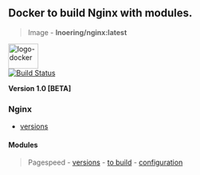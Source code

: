 ## Docker to build Nginx with modules. ##
  > Image - __lnoering/nginx:latest__

<p align="left">
	<img alt="logo-docker" class="avatar rounded-2" height="50" src="https://avatars2.githubusercontent.com/u/35675959?s=400&u=b1f9ebca6fa8e5be55cb524e16f38b52f2f1dd58&v=4" width="60">
	<br>
	<a href="https://travis-ci.org/lnoering/docker-nginx">
		<img src="https://travis-ci.org/lnoering/docker-nginx.svg?branch=master" alt="Build Status">
	</a>
</p>

__Version 1.0 [BETA]__

### Nginx ###
  - [versions](http://nginx.org/en/download.html)

#### Modules ####
  > Pagespeed
    - [versions](https://www.modpagespeed.com/doc/release_notes)
    - [to build](https://www.modpagespeed.com/doc/build_ngx_pagespeed_from_source)
    - [configuration](https://www.modpagespeed.com/doc/configuration)

